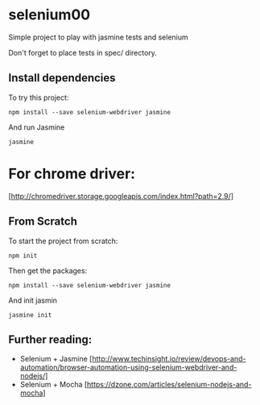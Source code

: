 # selenium00
Simple project to play with jasmine tests and selenium


Don't forget to place tests in spec/ directory.

## Install dependencies
To try this project:
```
npm install --save selenium-webdriver jasmine
```

And run Jasmine
 
```
jasmine
```
# For chrome driver:

[http://chromedriver.storage.googleapis.com/index.html?path=2.9/]

## From Scratch
To start the project from scratch:
```
npm init
```

Then get the packages:

```
npm install --save selenium-webdriver jasmine
```
And init jasmin
```
jasmine init
```

## Further reading:
* Selenium + Jasmine [http://www.techinsight.io/review/devops-and-automation/browser-automation-using-selenium-webdriver-and-nodejs/]
* Selenium + Mocha [https://dzone.com/articles/selenium-nodejs-and-mocha]